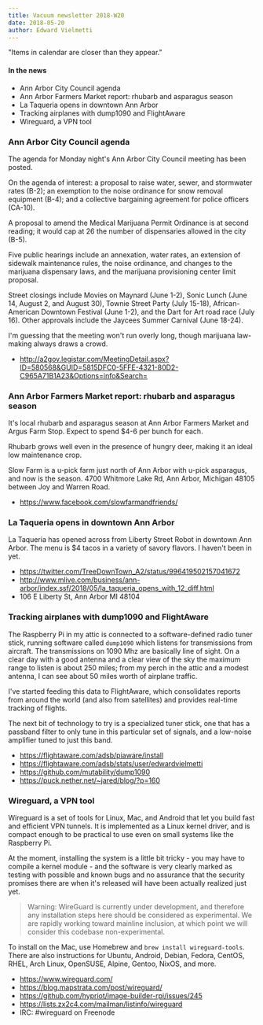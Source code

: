 ```yaml
---
title: Vacuum newsletter 2018-W20
date: 2018-05-20
author: Edward Vielmetti
---
```


"Items in calendar are closer than they appear."

#### In the news

* Ann Arbor City Council agenda
* Ann Arbor Farmers Market report: rhubarb and asparagus season
* La Taqueria opens in downtown Ann Arbor
* Tracking airplanes with dump1090 and FlightAware
* Wireguard, a VPN tool

### Ann Arbor City Council agenda

The agenda for Monday night's Ann Arbor City Council meeting has
been posted.

On the agenda of interest: a proposal to raise water, sewer, and
stormwater rates (B-2); an exemption to the noise ordinance for
snow removal equipment (B-4); and a collective bargaining agreement
for police officers (CA-10).

A proposal to amend the Medical Marijuana Permit Ordinance is
at second reading; it would cap at 26 the number of dispensaries
allowed in the city (B-5).

Five public hearings include an annexation, water rates, an extension
of sidewalk maintenance rules, the noise ordinance, and changes to
the marijuana dispensary laws, and the marijuana provisioning center
limit proposal.

Street closings include Movies on Maynard (June 1-2), Sonic Lunch
(June 14, August 2, and August 30), Townie Street Party (July 15-18),
African-American Downtown Festival (June 1-2), and the Dart for Art
road race (July 16). Other approvals include the Jaycees Summer Carnival
(June 18-24).

I'm guessing that the meeting won't run overly long, though 
marijuana law-making always draws a crowd.

* http://a2gov.legistar.com/MeetingDetail.aspx?ID=580568&GUID=5815DFC0-5FFE-4321-80D2-C965A71B1A23&Options=info&Search=

### Ann Arbor Farmers Market report: rhubarb and asparagus season

It's local rhubarb and asparagus season at Ann Arbor Farmers Market
and Argus Farm Stop. Expect to spend $4-6 per bunch for each.

Rhubarb grows well even in the presence of hungry deer, making
it an ideal low maintenance crop.

Slow Farm is a u-pick farm just north of Ann Arbor with u-pick asparagus,
and now is the season. 4700 Whitmore Lake Rd, Ann Arbor, Michigan 48105
between Joy and Warren Road. 

* https://www.facebook.com/slowfarmandfriends/

### La Taqueria opens in downtown Ann Arbor

La Taqueria has opened across from Liberty Street Robot in
downtown Ann Arbor. The menu is $4 tacos in a variety of
savory flavors. I haven't been in yet.

* https://twitter.com/TreeDownTown_A2/status/996419502157041672
* http://www.mlive.com/business/ann-arbor/index.ssf/2018/05/la_taqueria_opens_with_12_diff.html
* 106 E Liberty St, Ann Arbor MI 48104

### Tracking airplanes with dump1090 and FlightAware

The Raspberry Pi in my attic is connected to a software-defined radio
tuner stick, running software called `dump1090` which listens for
transmissions from aircraft. The transmissions on 1090 Mhz are
basically line of sight. On a clear day with a good antenna and a
clear view of the sky the maximum range to listen is about 250 miles;
from my perch in the attic and a modest antenna, I can see about 50
miles worth of airplane traffic.

I've started feeding this data to FlightAware, which consolidates
reports from around the world (and also from satellites) and provides
real-time tracking of flights.

The next bit of technology to try is a specialized tuner stick, one
that has a passband filter to only tune in this particular set of signals,
and a low-noise amplifier tuned to just this band. 

* https://flightaware.com/adsb/piaware/install
* https://flightaware.com/adsb/stats/user/edwardvielmetti
* https://github.com/mutability/dump1090
* https://puck.nether.net/~jared/blog/?p=160

### Wireguard, a VPN tool

Wireguard is a set of tools for Linux, Mac, and Android that let
you build fast and efficient VPN tunnels. It is implemented as
a Linux kernel driver, and is compact enough to be practical to
use even on small systems like the Raspberry Pi.

At the moment, installing the system is a little bit tricky -
you may have to compile a kernel module - and the software is
very clearly marked as testing with possible and known bugs and
no assurance that the security promises there are when it's
released will have been actually realized just yet.

> Warning: WireGuard is currently under development, and therefore any installation steps here should be considered as experimental. We are rapidly working toward mainline inclusion, at which point we will consider this codebase non-experimental.

To install on the Mac, use Homebrew and `brew install wireguard-tools`.
There are also instructions for Ubuntu, Android, Debian, Fedora,
CentOS, RHEL, Arch Linux, OpenSUSE, Alpine, Gentoo, NixOS, and more.

* https://www.wireguard.com/
* https://blog.mapstrata.com/post/wireguard/
* https://github.com/hypriot/image-builder-rpi/issues/245
* https://lists.zx2c4.com/mailman/listinfo/wireguard
* IRC: #wireguard on Freenode
